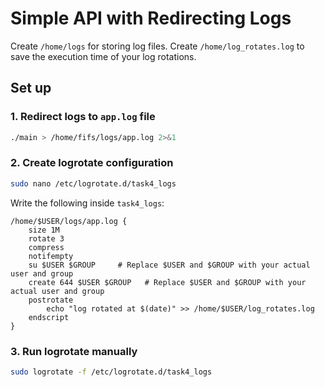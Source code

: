 # Simple API with Redirecting Logs

Create `/home/logs` for storing log files. Create `/home/log_rotates.log` to save the execution time of your log rotations.

## Set up

### 1. Redirect logs to `app.log` file
```bash
./main > /home/fifs/logs/app.log 2>&1
```
### 2. Create logrotate configuration
```bash
sudo nano /etc/logrotate.d/task4_logs
```
Write the following inside `task4_logs`:
````
/home/$USER/logs/app.log {
    size 1M
    rotate 3
    compress  
    notifempty
    su $USER $GROUP     # Replace $USER and $GROUP with your actual user and group
    create 644 $USER $GROUP   # Replace $USER and $GROUP with your actual user and group
    postrotate
        echo "log rotated at $(date)" >> /home/$USER/log_rotates.log
    endscript
}
````
### 3. Run logrotate manually
```bash
sudo logrotate -f /etc/logrotate.d/task4_logs
```
